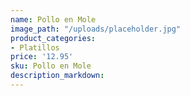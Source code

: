 ```yaml
---
name: Pollo en Mole
image_path: "/uploads/placeholder.jpg"
product_categories:
- Platillos
price: '12.95'
sku: Pollo en Mole
description_markdown:
---
```

